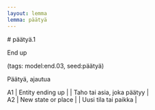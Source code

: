 ```yaml
---
layout: lemma
lemma: päätyä
---
```


<div class="sense">
# <span class="sensename">päätyä.1</span>

<span class="description">End up</span>

(tags: model:end.03, seed:päätyä)

<span class="description">Päätyä, ajautua</span>

A1 | Entity ending up |   | Taho tai asia, joka päätyy |  
A2 | New state or place |   | Uusi tila tai paikka |  

</div>


